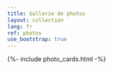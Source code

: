```yaml
---
title: Gallerie de photos
layout: collection
lang: fr
ref: photos
use_bootstrap: true
---
```


{%- include photo_cards.html -%}
